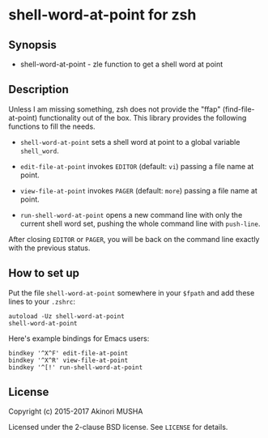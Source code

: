 shell-word-at-point for zsh
===========================

Synopsis
--------

* shell-word-at-point - zle function to get a shell word at point

Description
-----------

Unless I am missing something, zsh does not provide the "ffap"
(find-file-at-point) functionality out of the box.  This library
provides the following functions to fill the needs.

- `shell-word-at-point` sets a shell word at point to a global
  variable `shell_word`.

- `edit-file-at-point` invokes `EDITOR` (default: `vi`) passing a file
  name at point.

- `view-file-at-point` invokes `PAGER` (default: `more`) passing a
  file name at point.

- `run-shell-word-at-point` opens a new command line with only the
  current shell word set, pushing the whole command line with
  `push-line`.

After closing `EDITOR` or `PAGER`, you will be back on the command
line exactly with the previous status.

How to set up
-------------

Put the file `shell-word-at-point` somewhere in your `$fpath` and add
these lines to your `.zshrc`:

    autoload -Uz shell-word-at-point
    shell-word-at-point

Here's example bindings for Emacs users:

    bindkey '^X^F' edit-file-at-point
    bindkey '^X^R' view-file-at-point
    bindkey '^[!' run-shell-word-at-point

License
-------

Copyright (c) 2015-2017 Akinori MUSHA

Licensed under the 2-clause BSD license.
See `LICENSE` for details.
